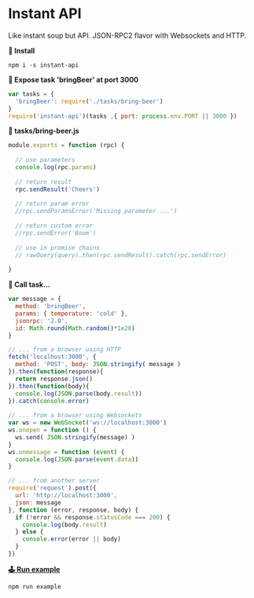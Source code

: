 # Instant API
Like instant soup but API. JSON-RPC2 flavor with Websockets and HTTP.

**💾  Install**
```
npm i -s instant-api
```

**📡  Expose task 'bringBeer' at port 3000**
```javascript
var tasks = {
  'bringBeer': require('./tasks/bring-beer')
}
require('instant-api')(tasks ,{ port: process.env.PORT || 3000 })
```

**🤖  tasks/bring-beer.js**
```javascript
module.exports = function (rpc) {
  
  // use parameters
  console.log(rpc.params)
  
  // return result
  rpc.sendResult('Cheers')
  
  // return param error
  //rpc.sendParamsError('Missing parameter ...')
  
  // return custom error
  //rpc.sendError('Boom')
  
  // use in promise chains
  // rawQuery(query).then(rpc.sendResult).catch(rpc.sendError)
  
}
```

**📣  Call task...**
```javascript
var message = {
  method: 'bringBeer',
  params: { temperature: 'cold' },
  jsonrpc: '2.0',
  id: Math.round(Math.random()*1e20)
}

// ... from a browser using HTTP
fetch('localhost:3000', {
  method: 'POST', body: JSON.stringify( message )
}).then(function(response){
  return response.json()
}).then(function(body){
  console.log(JSON.parse(body.result))
}).catch(console.error)
 
// ... from a browser using Websockets
var ws = new WebSocket('ws://localhost:3000')
ws.onopen = function () {
  ws.send( JSON.stringify(message) )
}
ws.onmessage = function (event) {
  console.log(JSON.parse(event.data))
}

// ... from another server
require('request').post({
  url: 'http://localhost:3000',
  json: message
}, function (error, response, body) {
  if (!error && response.statusCode === 200) {
    console.log(body.result)
  } else {
    console.error(error || body)
  }
})

```

[**🕹  Run example**](example/index.js)
```
npm run example
```
